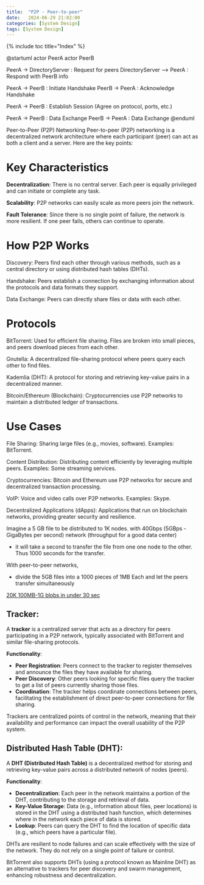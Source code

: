 ```yaml
---
title:  "P2P - Peer-to-peer"
date:   2024-06-29 21:02:00
categories: [System Design]
tags: [System Design]
---
```

{% include toc title="Index" %}

@startuml
actor PeerA
actor PeerB

PeerA -> DirectoryServer : Request for peers
DirectoryServer --> PeerA : Respond with PeerB info

PeerA -> PeerB : Initiate Handshake
PeerB -> PeerA : Acknowledge Handshake

PeerA -> PeerB : Establish Session (Agree on protocol, ports, etc.)

PeerA -> PeerB : Data Exchange
PeerB -> PeerA : Data Exchange
@enduml

Peer-to-Peer (P2P) Networking
Peer-to-peer (P2P) networking is a decentralized network architecture where each participant (peer) can act as both a client and a server. Here are the key points:

# Key Characteristics
**Decentralization**: There is no central server. Each peer is equally privileged and can initiate or complete any task.

**Scalability**: P2P networks can easily scale as more peers join the network.

**Fault Tolerance**: Since there is no single point of failure, the network is more resilient. If one peer fails, others can continue to operate.

# How P2P Works
Discovery: Peers find each other through various methods, such as a central directory or using distributed hash tables (DHTs).

Handshake: Peers establish a connection by exchanging information about the protocols and data formats they support.

Data Exchange: Peers can directly share files or data with each other.

# Protocols
BitTorrent: Used for efficient file sharing. Files are broken into small pieces, and peers download pieces from each other.

Gnutella: A decentralized file-sharing protocol where peers query each other to find files.

Kademlia (DHT): A protocol for storing and retrieving key-value pairs in a decentralized manner.

Bitcoin/Ethereum (Blockchain): Cryptocurrencies use P2P networks to maintain a distributed ledger of transactions.

# Use Cases
File Sharing: Sharing large files (e.g., movies, software). Examples: BitTorrent.

Content Distribution: Distributing content efficiently by leveraging multiple peers. Examples: Some streaming services.

Cryptocurrencies: Bitcoin and Ethereum use P2P networks for secure and decentralized transaction processing.

VoIP: Voice and video calls over P2P networks. Examples: Skype.

Decentralized Applications (dApps): Applications that run on blockchain networks, providing greater security and resilience.


Imagine a 5 GB file to be distributed to 1K nodes. with 40Gbps (5GBps - GigaBytes per second) network (throughput for a good data center)
- it will take a second to transfer the file from one one node to the other. Thus 1000 seconds for the transfer.

With peer-to-peer networks,
- divide the 5GB files into a 1000 pieces of 1MB Each and let the peers transfer simultaneously



[20K 100MB-1G blobs in under 30 sec](https://github.com/uber/kraken?tab=readme-ov-file#table-of-contents)


## Tracker:

A **tracker** is a centralized server that acts as a directory for peers
participating  in a P2P network, typically associated with BitTorrent and similar file-sharing protocols.

**Functionality**:
- **Peer Registration**: Peers connect to the tracker to register themselves and announce the files they have available for sharing.
- **Peer Discovery**: Other peers looking for specific files query the tracker to get a list of peers currently sharing those files.
- **Coordination**: The tracker helps coordinate connections between peers, facilitating the establishment of direct peer-to-peer connections for file sharing.

Trackers are centralized points of control in the network, meaning that their availability and
performance can impact the overall usability of the P2P system.

## Distributed Hash Table (DHT):

A **DHT (Distributed Hash Table)** is a decentralized method for storing and retrieving
key-value pairs across a distributed network of nodes (peers).

**Functionality**:
- **Decentralization**: Each peer in the network maintains a portion of the DHT, contributing to the storage and retrieval of data.
- **Key-Value Storage**: Data (e.g., information about files, peer locations) is stored in the DHT using a distributed hash function, which determines where in the network each piece of data is stored.
- **Lookup**: Peers can query the DHT to find the location of specific data (e.g., which peers have a particular file).

DHTs are resilient to node failures and can scale effectively with the size of the network.
They do not rely on a single point of failure or control.

BitTorrent also supports DHTs (using a protocol known as Mainline DHT) as an alternative to trackers for peer discovery and swarm management, enhancing robustness and decentralization.

